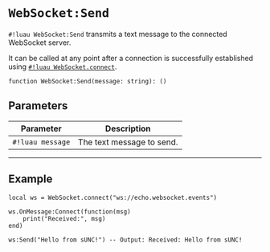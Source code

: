 # `WebSocket:Send`

`#!luau WebSocket:Send` transmits a text message to the connected WebSocket server.

It can be called at any point after a connection is successfully established using [`#!luau WebSocket.connect`](./connect.md).

```luau
function WebSocket:Send(message: string): ()
```

## Parameters

| Parameter         | Description                         |
|-------------------|-------------------------------------|
| `#!luau message`  | The text message to send.           |

---

## Example

```luau title="Send a message to the server" linenums="1"
local ws = WebSocket.connect("ws://echo.websocket.events")

ws.OnMessage:Connect(function(msg)
    print("Received:", msg)
end)

ws:Send("Hello from sUNC!") -- Output: Received: Hello from sUNC!
```

